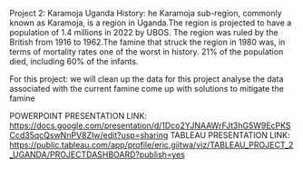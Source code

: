 Project 2: Karamoja Uganda
History:
he Karamoja sub-region, commonly known as Karamoja, is a region in Uganda.The region is projected to have a population of 1.4 millions in 2022 by UBOS.
The region was ruled by the British from 1916 to 1962.The famine that struck the region in 1980 was, in terms of mortality rates one of the worst in history.
21% of the population died, including 60% of the infants.

For this project:
we will clean up the data for this project analyse the data associated with the current famine come up with solutions to mitigate the famine

POWERPOINT PRESENTATION LINK:
https://docs.google.com/presentation/d/1Dco2YJNAAWrFJt3hG5W9EcPKSCcd35qcQswNnPV8ZIw/edit?usp=sharing
TABLEAU PRESENTATION LINK:
https://public.tableau.com/app/profile/eric.giitwa/viz/TABLEAU_PROJECT_2_UGANDA/PROJECTDASHBOARD?publish=yes
